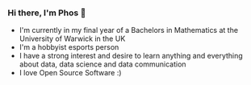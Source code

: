 ### Hi there, I'm Phos 👋

- I'm currently in my final year of a Bachelors in Mathematics at the University of Warwick in the UK
- I'm a hobbyist esports person
- I have a strong interest and desire to learn anything and everything about data, data science and data communication
- I love Open Source Software :)

<!--
**Phosphorescentt/phosphorescentt** is a ✨ _special_ ✨ repository because its `README.md` (this file) appears on your GitHub profile.

Here are some ideas to get you started:

- 🔭 I’m currently working on ...
- 🌱 I’m currently learning ...
- 👯 I’m looking to collaborate on ...
- 🤔 I’m looking for help with ...
- 💬 Ask me about ...
- 📫 How to reach me: ...
- 😄 Pronouns: ...
- ⚡ Fun fact: ...
-->
